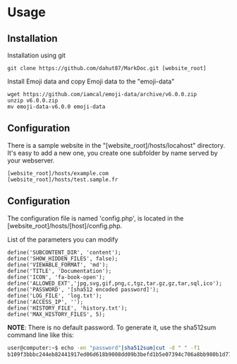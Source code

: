 
# Usage

## Installation

Installation using git

```
git clone https://github.com/dahut87/MarkDoc.git [website_root]
```

Install Emoji data and copy Emoji data to the "emoji-data"

```
wget https://github.com/iamcal/emoji-data/archive/v6.0.0.zip
unzip v6.0.0.zip
mv emoji-data-v6.0.0 emoji-data
```

## Configuration

There is a sample website in the "[website_root]/hosts/locahost" directory. It's easy to add a new one, you create one subfolder by name served by your webserver.

```
[website_root]/hosts/example.com
[website_root]/hosts/test.sample.fr
```

## Configuration

The configuration file is named 'config.php', is located in the [website_root]/hosts/[host]/config.php.

List of the parameters you can modify
```
define('SUBCONTENT_DIR', 'content');
define('SHOW_HIDDEN_FILES', false);
define('VIEWABLE_FORMAT', 'md');
define('TITLE', 'Documentation');
define('ICON', 'fa-book-open');
define('ALLOWED_EXT','jpg,svg,gif,png,c,tgz,tar.gz,gz,tar,sql,ico');
define('PASSWORD', '[sha512 encoded password]');
define('LOG_FILE', 'log.txt');
define('ACCESS_IP', '');
define('HISTORY_FILE', 'history.txt');
define('MAX_HISTORY_FILES', 5);
```

**NOTE**:
There is no default password. To generate it, use the sha512sum command line like this:

```bash
user@computer:~$ echo -en "password"|sha512sum|cut -d " " -f1
b109f3bbbc244eb82441917ed06d618b9008dd09b3befd1b5e07394c706a8bb980b1d7785e5976ec049b46df5f1326af5a2ea6d103fd07c95385ffab0cacbc86
```